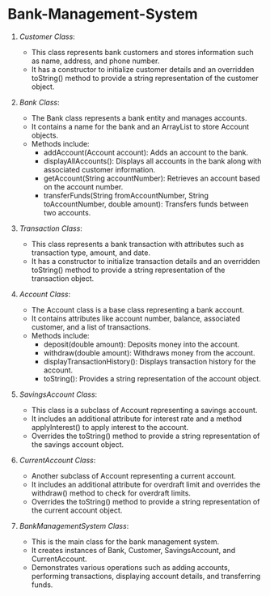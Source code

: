 # Bank-Management-System

1. *Customer Class*:
    - This class represents bank customers and stores information such as name, address, and phone number.
    - It has a constructor to initialize customer details and an overridden toString() method to provide a string representation of the customer object.

2. *Bank Class*:
    - The Bank class represents a bank entity and manages accounts.
    - It contains a name for the bank and an ArrayList to store Account objects.
    - Methods include:
        - addAccount(Account account): Adds an account to the bank.
        - displayAllAccounts(): Displays all accounts in the bank along with associated customer information.
        - getAccount(String accountNumber): Retrieves an account based on the account number.
        - transferFunds(String fromAccountNumber, String toAccountNumber, double amount): Transfers funds between two accounts.
    
3. *Transaction Class*:
    - This class represents a bank transaction with attributes such as transaction type, amount, and date.
    - It has a constructor to initialize transaction details and an overridden toString() method to provide a string representation of the transaction object.

4. *Account Class*:
    - The Account class is a base class representing a bank account.
    - It contains attributes like account number, balance, associated customer, and a list of transactions.
    - Methods include:
        - deposit(double amount): Deposits money into the account.
        - withdraw(double amount): Withdraws money from the account.
        - displayTransactionHistory(): Displays transaction history for the account.
        - toString(): Provides a string representation of the account object.
    
5. *SavingsAccount Class*:
    - This class is a subclass of Account representing a savings account.
    - It includes an additional attribute for interest rate and a method applyInterest() to apply interest to the account.
    - Overrides the toString() method to provide a string representation of the savings account object.

6. *CurrentAccount Class*:
    - Another subclass of Account representing a current account.
    - It includes an additional attribute for overdraft limit and overrides the withdraw() method to check for overdraft limits.
    - Overrides the toString() method to provide a string representation of the current account object.

7. *BankManagementSystem Class*:
    - This is the main class for the bank management system.
    - It creates instances of Bank, Customer, SavingsAccount, and CurrentAccount.
    - Demonstrates various operations such as adding accounts, performing transactions, displaying account details, and transferring funds.
